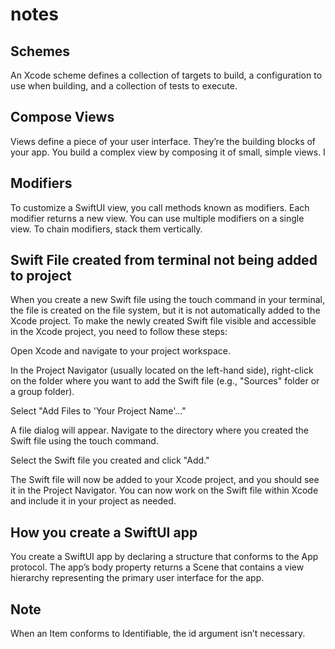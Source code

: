 # notes

## Schemes

An Xcode scheme defines a collection of targets to build, a configuration to use when building, and a collection of tests to execute.

## Compose Views

Views define a piece of your user interface. They’re the building blocks of your app. You build a complex view by composing it of small, simple views. I

## Modifiers

To customize a SwiftUI view, you call methods known as modifiers. Each modifier returns a new view. You can use multiple modifiers on a single view. To chain modifiers, stack them vertically.

## Swift File created from terminal not being added to project

When you create a new Swift file using the touch command in your terminal, the file is created on the file system, but it is not automatically added to the Xcode project. To make the newly created Swift file visible and accessible in the Xcode project, you need to follow these steps:

Open Xcode and navigate to your project workspace.

In the Project Navigator (usually located on the left-hand side), right-click on the folder where you want to add the Swift file (e.g., "Sources" folder or a group folder).

Select "Add Files to 'Your Project Name'..."

A file dialog will appear. Navigate to the directory where you created the Swift file using the touch command.

Select the Swift file you created and click "Add."

The Swift file will now be added to your Xcode project, and you should see it in the Project Navigator. You can now work on the Swift file within Xcode and include it in your project as needed.

## How you create a SwiftUI app 

You create a SwiftUI app by declaring a structure that conforms to the App protocol. The app’s body property returns a Scene that contains a view hierarchy representing the primary user interface for the app.


## Note

When an Item conforms to Identifiable, the id argument isn’t necessary.


